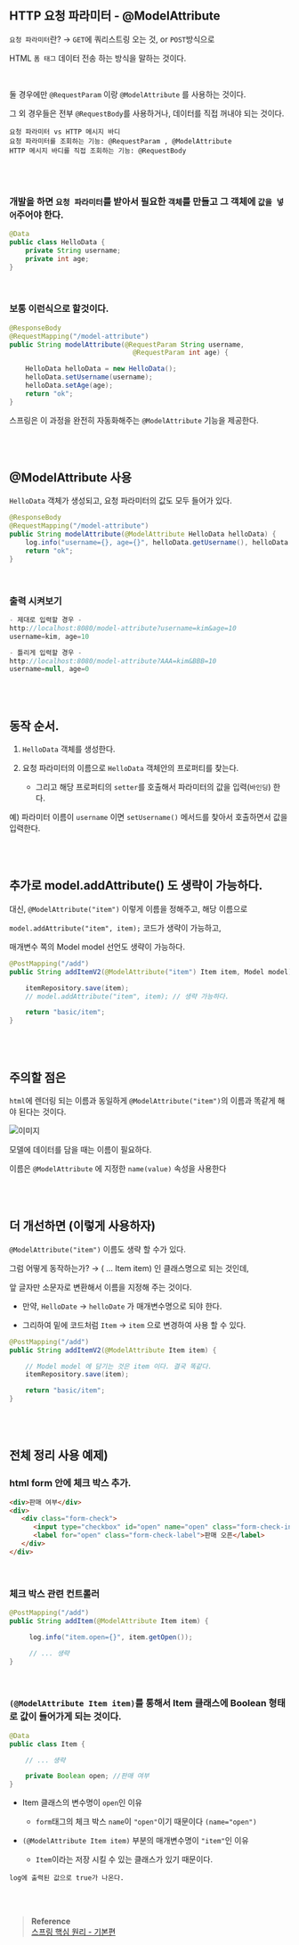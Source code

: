 ## HTTP 요청 파라미터 - @ModelAttribute

`요청 파라미터`란? → `GET`에 쿼리스트링 오는 것, or `POST`방식으로 

HTML `폼 태그` 데이터 전송 하는 방식을 말하는 것이다. 

<br/>

둘 경우에만 `@RequestParam` 이랑 `@ModelAttribute` 를 사용하는 것이다.

그 외 경우들은 전부 `@RequestBody`를 사용하거나, 데이터를 직접 꺼내야 되는 것이다.

```
요청 파라미터 vs HTTP 메시지 바디
요청 파라미터를 조회하는 기능: @RequestParam , @ModelAttribute
HTTP 메시지 바디를 직접 조회하는 기능: @RequestBody
```

<br/><br/>


### 개발을 하면 `요청 파라미터`를 받아서 필요한 `객체`를 만들고 그 객체에 `값을 넣어`주어야 한다. 

```java
@Data
public class HelloData {
    private String username;
    private int age;
}
```

<br/>

### 보통 이런식으로 할것이다.

```java
@ResponseBody
@RequestMapping("/model-attribute")
public String modelAttribute(@RequestParam String username, 
                               @RequestParam int age) {

    HelloData helloData = new HelloData();
    helloData.setUsername(username);
    helloData.setAge(age);
    return "ok";
}
```

스프링은 이 과정을 완전히 자동화해주는 `@ModelAttribute` 기능을 제공한다.

<br/><br/>

## @ModelAttribute 사용

`HelloData` 객체가 생성되고, 요청 파라미터의 값도 모두 들어가 있다.

```java
@ResponseBody
@RequestMapping("/model-attribute")
public String modelAttribute(@ModelAttribute HelloData helloData) {
    log.info("username={}, age={}", helloData.getUsername(), helloData.getAge());
    return "ok";
}
```

<br/>

### 출력 시켜보기

```java
- 제대로 입력할 경우 -
http://localhost:8080/model-attribute?username=kim&age=10
username=kim, age=10

- 틀리게 입력할 경우 - 
http://localhost:8080/model-attribute?AAA=kim&BBB=10
username=null, age=0
```

<br/><br/>

## 동작 순서.

1. `HelloData` 객체를 생성한다.

2. 요청 파라미터의 이름으로 `HelloData` 객체안의 프로퍼티를 찾는다. 

    - 그리고 해당 프로퍼티의 `setter`를 호출해서 파라미터의 값을 입력(`바인딩`) 한다.

예) 파라미터 이름이 `username` 이면 `setUsername()` 메서드를 찾아서 호출하면서 값을 입력한다.

<br/><br/>

## 추가로 model.addAttribute() 도 생략이 가능하다.

대신, `@ModelAttribute("item")` 이렇게 이름을 정해주고, 해당 이름으로

`model.addAttribute("item", item);` 코드가 생략이 가능하고, 

매개변수 쪽의 Model model 선언도 생략이 가능하다.

```java
@PostMapping("/add")
public String addItemV2(@ModelAttribute("item") Item item, Model model) { // 매개변수도 생략 가능하다

    itemRepository.save(item);
    // model.addAttribute("item", item); // 생략 가능하다.

    return "basic/item";
}
```

<br/><br/>

## 주의할 점은

`html`에 렌더링 되는 이름과 동일하게 `@ModelAttribute("item")`의 이름과 똑같게 해야 된다는 것이다.

![이미지](/programming/img/입문60.PNG)

모델에 데이터를 담을 때는 이름이 필요하다. 

이름은 `@ModelAttribute` 에 지정한 `name(value)` 속성을 사용한다

<br/><br/>

## 더 개선하면 (이렇게 사용하자)

`@ModelAttribute("item")` 이름도 생략 할 수가 있다.

그럼 어떻게 동작하는가? → ( … Item item) 인 클래스명으로 되는 것인데, 

앞 글자만 소문자로 변환해서 이름을 지정해 주는 것이다. 

- 만약, `HelloDate` → `helloDate` 가 매개변수명으로 되야 한다.

- 그리하여 밑에 코드처럼 `Item` → `item` 으로 변경하여 사용 할 수 있다.

```java
@PostMapping("/add")
public String addItemV2(@ModelAttribute Item item) { 

    // Model model 에 담기는 것은 item 이다. 결국 똑같다.
    itemRepository.save(item);

    return "basic/item";
}
```


<br/><br/>


## 전체 정리 사용 예제)

### html form 안에 체크 박스 추가.

```html
<div>판매 여부</div>
<div>
   <div class="form-check">
      <input type="checkbox" id="open" name="open" class="form-check-input">
      <label for="open" class="form-check-label">판매 오픈</label>
   </div>
</div>
```

<br/>

### 체크 박스 관련 컨트롤러

```java
@PostMapping("/add")
public String addItem(@ModelAttribute Item item) {

     log.info("item.open={}", item.getOpen());

     // ... 생략
}
```

<br/>

### `(@ModelAttribute Item item)`를 통해서 Item 클래스에 Boolean 형태로 값이 들어가게 되는 것이다.

```java
@Data
public class Item {

    // ... 생략

    private Boolean open; //판매 여부
}
```

- Item 클래스의 변수명이 `open`인 이유

    - `form`태그의 체크 박스 `name`이 `"open"`이기 때문이다 `(name="open")`

- `(@ModelAttribute Item item)` 부분의 매개변수명이 `"item"`인 이유

    - `Item`이라는 저장 시킬 수 있는 클래스가 있기 때문이다.

```
log에 출력된 값으로 true가 나온다.
```


<br/><br/>


>**Reference** <br/>[스프링 핵심 원리 - 기본편](https://www.inflearn.com/course/%EC%8A%A4%ED%94%84%EB%A7%81-%ED%95%B5%EC%8B%AC-%EC%9B%90%EB%A6%AC-%EA%B8%B0%EB%B3%B8%ED%8E%B8?utm_source=google&utm_medium=cpc&utm_campaign=04.general_backend&utm_content=spring&utm_term=%EC%8A%A4%ED%94%84%EB%A7%81%20%EC%9E%85%EB%AC%B8&gclid=CjwKCAiAjPyfBhBMEiwAB2CCImohok2YrQ2tRdhqfr3cZvKqkIJOHUJ36u6s1-7C9X1gzZIapTvOtxoCangQAvD_BwE)
